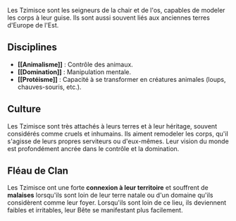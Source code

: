 Les Tzimisce sont les seigneurs de la chair et de l'os, capables de modeler les corps à leur guise. Ils sont aussi souvent liés aux anciennes terres d'Europe de l'Est.

## Disciplines

- **[[Animalisme]]** : Contrôle des animaux.
- **[[Domination]]** : Manipulation mentale.
- **[[Protéisme]]** : Capacité à se transformer en créatures animales (loups, chauves-souris, etc.).

## Culture
Les Tzimisce sont très attachés à leurs terres et à leur héritage, souvent considérés comme cruels et inhumains. Ils aiment remodeler les corps, qu'il s'agisse de leurs propres serviteurs ou d'eux-mêmes. Leur vision du monde est profondément ancrée dans le contrôle et la domination.

## Fléau de Clan
Les Tzimisce ont une forte **connexion à leur territoire** et souffrent de **malaises** lorsqu'ils sont loin de leur terre natale ou d'un domaine qu'ils considèrent comme leur foyer. Lorsqu'ils sont loin de ce lieu, ils deviennent faibles et irritables, leur Bête se manifestant plus facilement.